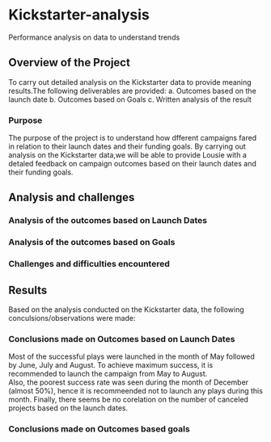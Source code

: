 # Kickstarter-analysis
Performance analysis on data to understand trends
## Overview of the Project
To carry out detailed analysis on the Kickstarter data to provide meaning results.The following deliverables are provided:
a. Outcomes based on the launch date
b. Outcomes based on Goals
c. Written analysis of the result
### Purpose
The purpose of the project is to understand how dfferent campaigns fared in relation to their launch dates and their funding goals. By carrying out analysis on the Kickstarter data,we will be able to provide Lousie with a detaled feedback on campaign outcomes based on their launch dates and their funding goals. 
## Analysis and challenges

### Analysis of the outcomes based on Launch Dates
### Analysis of the outcomes based on Goals
### Challenges and difficulties encountered
## Results
Based on the analysis conducted on the Kickstarter data, the following conculsions/observations were made:
### Conclusions made on Outcomes based on Launch Dates 
Most of the successful plays were launched in the month of May followed by June, July and August. To achieve maximum success, it is recommended to launch the campaign from May to August.  
Also, the poorest success rate was seen during the month of December (almost 50%), hence it is recommeended not to launch any plays during this month. 
Finally, there seems be no corelation on the number of canceled projects based on the launch dates. 
### Conclusions made on Outcomes based goals


